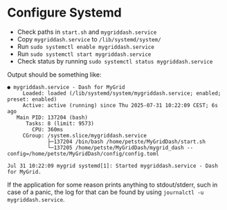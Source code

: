 # Configure Systemd
* Check paths in `start.sh` and `mygriddash.service`
* Copy `mygriddash.service` to `/lib/systemd/system/`
* Run `sudo systemctl enable mygriddash.service`
* Run `sudo systemctl start mygriddash.service`
* Check status by running `sudo systemctl status mygriddash.service`

Output should be something like:
```
● mygriddash.service - Dash for MyGrid
     Loaded: loaded (/lib/systemd/system/mygriddash.service; enabled; preset: enabled)
     Active: active (running) since Thu 2025-07-31 10:22:09 CEST; 6s ago
   Main PID: 137204 (bash)
      Tasks: 8 (limit: 9573)
        CPU: 360ms
     CGroup: /system.slice/mygriddash.service
             ├─137204 /bin/bash /home/petste/MyGridDash/start.sh
             └─137205 /home/petste/MyGridDash/mygrid_dash --config=/home/petste/MyGridDash/config/config.toml

Jul 31 10:22:09 mygrid systemd[1]: Started mygriddash.service - Dash for MyGrid.
```

If the application for some reason prints anything to stdout/stderr, such in case of a panic,
the log for that can be found by using `journalctl -u mygriddash.service`.